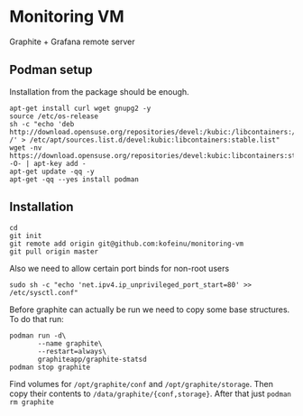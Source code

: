 # Monitoring VM

Graphite + Grafana remote server

## Podman setup

Installation from the package should be enough.

    apt-get install curl wget gnupg2 -y
    source /etc/os-release
    sh -c "echo 'deb http://download.opensuse.org/repositories/devel:/kubic:/libcontainers:/stable/xUbuntu_${VERSION_ID}/ /' > /etc/apt/sources.list.d/devel:kubic:libcontainers:stable.list"
    wget -nv https://download.opensuse.org/repositories/devel:kubic:libcontainers:stable/xUbuntu_${VERSION_ID}/Release.key -O- | apt-key add -
    apt-get update -qq -y
    apt-get -qq --yes install podman

## Installation

    cd
    git init
    git remote add origin git@github.com:kofeinu/monitoring-vm
    git pull origin master

Also we need to allow certain port binds for non-root users

    sudo sh -c "echo 'net.ipv4.ip_unprivileged_port_start=80' >> /etc/sysctl.conf"

Before graphite can actually be run we need to copy some base structures.
To do that run:

    podman run -d\
           --name graphite\
           --restart=always\
           graphiteapp/graphite-statsd
    podman stop graphite

Find volumes for `/opt/graphite/conf` and `/opt/graphite/storage`.
Then copy their contents to `/data/graphite/{conf,storage}`.
After that just `podman rm graphite`

